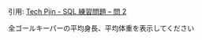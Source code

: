 引用: [Tech Pjin - SQL 練習問題 – 問 2](https://tech.pjin.jp/blog/2016/04/30/sql%E7%B7%B4%E7%BF%92%E5%95%8F%E9%A1%8C-%E5%95%8F2/)

全ゴールキーパーの平均身長、平均体重を表示してください